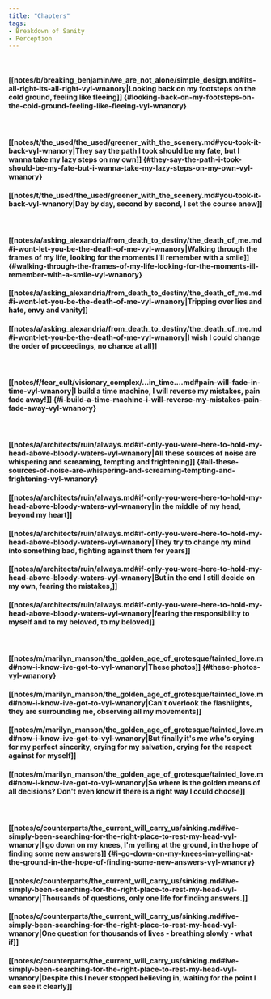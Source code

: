 ```yaml
---
title: "Chapters"
tags:
- Breakdown of Sanity
- Perception
---
```

&nbsp;
#### [[notes/b/breaking_benjamin/we_are_not_alone/simple_design.md#its-all-right-its-all-right-vyl-wnanory|Looking back on my footsteps on the cold ground, feeling like fleeing]] {#looking-back-on-my-footsteps-on-the-cold-ground-feeling-like-fleeing-vyl-wnanory}
&nbsp;
#### [[notes/t/the_used/the_used/greener_with_the_scenery.md#you-took-it-back-vyl-wnanory|They say the path I took should be my fate, but I wanna take my lazy steps on my own]] {#they-say-the-path-i-took-should-be-my-fate-but-i-wanna-take-my-lazy-steps-on-my-own-vyl-wnanory}
#### [[notes/t/the_used/the_used/greener_with_the_scenery.md#you-took-it-back-vyl-wnanory|Day by day, second by second, I set the course anew]]
&nbsp;
#### [[notes/a/asking_alexandria/from_death_to_destiny/the_death_of_me.md#i-wont-let-you-be-the-death-of-me-vyl-wnanory|Walking through the frames of my life, looking for the moments I'll remember with a smile]] {#walking-through-the-frames-of-my-life-looking-for-the-moments-ill-remember-with-a-smile-vyl-wnanory}
#### [[notes/a/asking_alexandria/from_death_to_destiny/the_death_of_me.md#i-wont-let-you-be-the-death-of-me-vyl-wnanory|Tripping over lies and hate, envy and vanity]]
#### [[notes/a/asking_alexandria/from_death_to_destiny/the_death_of_me.md#i-wont-let-you-be-the-death-of-me-vyl-wnanory|I wish I could change the order of proceedings, no chance at all]]
&nbsp;
#### [[notes/f/fear_cult/visionary_complex/…in_time….md#pain-will-fade-in-time-vyl-wnanory|I build a time machine, I will reverse my mistakes, pain fade away!]] {#i-build-a-time-machine-i-will-reverse-my-mistakes-pain-fade-away-vyl-wnanory}
&nbsp;
#### [[notes/a/architects/ruin/always.md#if-only-you-were-here-to-hold-my-head-above-bloody-waters-vyl-wnanory|All these sources of noise are whispering and screaming, tempting and frightening]] {#all-these-sources-of-noise-are-whispering-and-screaming-tempting-and-frightening-vyl-wnanory}
#### [[notes/a/architects/ruin/always.md#if-only-you-were-here-to-hold-my-head-above-bloody-waters-vyl-wnanory|in the middle of my head, beyond my heart]]
#### [[notes/a/architects/ruin/always.md#if-only-you-were-here-to-hold-my-head-above-bloody-waters-vyl-wnanory|They try to change my mind into something bad, fighting against them for years]]
#### [[notes/a/architects/ruin/always.md#if-only-you-were-here-to-hold-my-head-above-bloody-waters-vyl-wnanory|But in the end I still decide on my own, fearing the mistakes,]]
#### [[notes/a/architects/ruin/always.md#if-only-you-were-here-to-hold-my-head-above-bloody-waters-vyl-wnanory|fearing the responsibility to myself and to my beloved, to my beloved]]
&nbsp;
#### [[notes/m/marilyn_manson/the_golden_age_of_grotesque/tainted_love.md#now-i-know-ive-got-to-vyl-wnanory|These photos]] {#these-photos-vyl-wnanory}
#### [[notes/m/marilyn_manson/the_golden_age_of_grotesque/tainted_love.md#now-i-know-ive-got-to-vyl-wnanory|Can't overlook the flashlights, they are surrounding me, observing all my movements]]
#### [[notes/m/marilyn_manson/the_golden_age_of_grotesque/tainted_love.md#now-i-know-ive-got-to-vyl-wnanory|But finally it's me who's crying for my perfect sincerity, crying for my salvation, crying for the respect against for myself]]
#### [[notes/m/marilyn_manson/the_golden_age_of_grotesque/tainted_love.md#now-i-know-ive-got-to-vyl-wnanory|So where is the golden means of all decisions? Don't even know if there is a right way I could choose]]
&nbsp;
#### [[notes/c/counterparts/the_current_will_carry_us/sinking.md#ive-simply-been-searching-for-the-right-place-to-rest-my-head-vyl-wnanory|I go down on my knees, I'm yelling at the ground, in the hope of finding some new answers]] {#i-go-down-on-my-knees-im-yelling-at-the-ground-in-the-hope-of-finding-some-new-answers-vyl-wnanory}
#### [[notes/c/counterparts/the_current_will_carry_us/sinking.md#ive-simply-been-searching-for-the-right-place-to-rest-my-head-vyl-wnanory|Thousands of questions, only one life for finding answers.]]
#### [[notes/c/counterparts/the_current_will_carry_us/sinking.md#ive-simply-been-searching-for-the-right-place-to-rest-my-head-vyl-wnanory|One question for thousands of lives - breathing slowly - what if]]
#### [[notes/c/counterparts/the_current_will_carry_us/sinking.md#ive-simply-been-searching-for-the-right-place-to-rest-my-head-vyl-wnanory|Despite this I never stopped believing in, waiting for the point I can see it clearly]]
